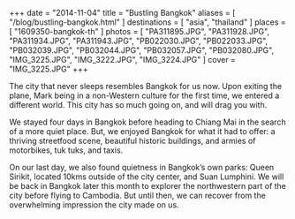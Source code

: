 +++
date    = "2014-11-04"
title   = "Bustling Bangkok"
aliases = [ "/blog/bustling-bangkok.html" ]
destinations = [ "asia", "thailand" ]
places  = [ "1609350-bangkok-th" ]
photos  = [
  "PA311895.JPG", "PA311928.JPG", "PA311934.JPG", "PA311943.JPG", "PB022030.JPG",
  "PB022033.JPG", "PB032039.JPG", "PB032044.JPG", "PB032057.JPG", "PB032080.JPG",
  "IMG_3225.JPG", "IMG_3222.JPG", "IMG_3224.JPG"
]
cover = "IMG_3225.JPG"
+++

The city that never sleeps resembles Bangkok for us now. Upon exiting the plane, Mark being in a non-Western culture for the first time, we entered a different world. This city has so much going on, and will drag you with.

<!--more-->
We stayed four days in Bangkok before heading to Chiang Mai in the search of a more quiet place. But, we enjoyed Bangkok for what it had to offer: a thriving streetfood scene, beautiful historic buildings, and armies of motorbikes, tuk tuks, and taxis.

On our last day, we also found quietness in Bangkok’s own parks: Queen Sirikit, located 10kms outside of the city center, and Suan Lumphini. We will be back in Bangkok later this month to explorer the northwestern part of the city before flying to Cambodia. But until then, we can recover from the overwhelming impression the city made on us.